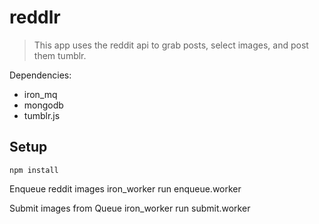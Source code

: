 reddlr
======

> This app uses the reddit api to grab posts, select images, and post them tumblr.

Dependencies:
* iron_mq
* mongodb
* tumblr.js

Setup
------
    npm install

Enqueue reddit images
    iron_worker run enqueue.worker
    
Submit images from Queue
    iron_worker run submit.worker

